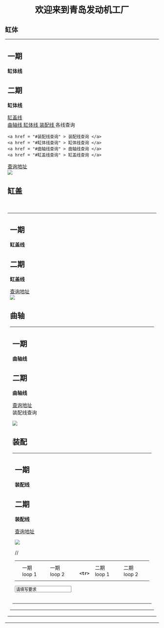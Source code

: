 <style> 
h1 {text-align:center} 
</style> 

<strong> <h1> 欢迎来到青岛发动机工厂</h1> </strong> 


 <h2 id = "缸体线"> 缸体</h2>
<table border="0"> 
 
  <tr>
    <td width="75%">
      <h2>一期</h2>
      <p><b>缸体线</b></p>
         <h2>二期</h2>
      <p><b>缸体线</b></p> 
     
     
<!--      锚点链接 -->
     
 <a href = "#缸盖线" >  缸盖线  </a>    
  <a href = "#曲轴线"> 曲轴线 </a>
  <a href = "#缸体线"> 缸体线 </a>
    <a href = "#装配线"> 装配线 </a>
  各线查询
  
    <a href = "#装配线查询" > 装配线查询 </a>
    <a href = "#缸体线查询" > 缸体线查询 </a>
    <a href = "#曲轴线查询" > 曲轴线查询 </a>
    <a href = "#缸盖线查询" > 缸盖线查询 </a>
     

<a href = "http//www.baidu.com" target = "blank">查询地址</a>  <br>
<img src = "https://ss1.bdstatic.com/70cFvXSh_Q1YnxGkpoWK1HF6hhy/it/u=1634963068,1747469511&fm=26&gp=0.jpg"/><br>



 <h2 id = "缸盖线"> 缸盖</h2>  <br/>
 
 
<table border="0">
  <tr>
    <td width="75%">
      <h2>一期</h2>
      <p><b>缸盖线</b></p>
         <h2>二期</h2>
      <p><b>缸盖线</b></p> 
   

<a href = "http//www.baidu.com" target = "blank">查询地址</a> <br>
<img src = "https://ss2.bdstatic.com/70cFvnSh_Q1YnxGkpoWK1HF6hhy/it/u=3040044467,2582481343&fm=26&gp=0.jpg"/><br>


 <h2 id = "曲轴线"> 曲轴</h2>

<table border="0">
  <tr>
    <td width="75%">
      <h2>一期</h2>
      <p><b>曲轴线</b></p>
         <h2>二期</h2>
      <p><b>曲轴线</b></p> 


  <a   href = "http//www.baidu.com" target = "blank"   >查询地址</a> <br>
   <a id  = "装配线查询" > 装配线查询 </a> <br>

<img src = "https://timgsa.baidu.com/timg?image&quality=80&size=b9999_10000&sec=1593491233148&di=f77a8fb541bbc4ae3020ea78c77b43b6&imgtype=0&src=http%3A%2F%2Fpics7.baidu.com%2Ffeed%2Fd62a6059252dd42a0b3bf20ef60b2fb1c9eab81e.jpeg%3Ftoken%3D34d566f263238cc8e95aa0a7dc712c8d%26s%3DD5E6B94475138BC80C7DA913010050C3"/><br>

 <h2 id = "装配线"> 装配</h2>

<table border="0">
  <tr>
    <td width="75%">
      <h2>一期</h2>
      <p><b>装配线</b></p>
         <h2>二期</h2>
      <p><b>装配线</b></p> 

<a href = "http//www.baidu.com" target = "blank">查询地址</a> <br>

<img src = "https://ss0.bdstatic.com/70cFuHSh_Q1YnxGkpoWK1HF6hhy/it/u=2038204091,2195930273&fm=26&gp=0.jpg"/><br>

//
<table>
  <th>
   <td rowspan>一期loop 1<td>
   <td colspan>一期 loop 2<td>
   <th>
    
     <tr>
   <td rowspan>二期 loop 1<td>
   <td colspan>二期loop 2<td>
   <tr> 
    
 <table>
<html>
 <body>
  <form>
  <input type= "text" value="请填写要求">
  
  </form>
  
  
  
  </body>
 
 
 
 
 </html>
